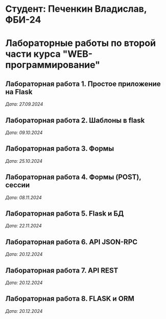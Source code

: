 # Студент: Печенкин Владислав, ФБИ-24

# Лабораторные работы по второй части курса "WEB-программирование"

## Лабораторная работа 1. Простое приложение на Flask

*Дата: 27.09.2024*

## Лабораторная работа 2. Шаблоны в flask

*Дата: 09.10.2024*

## Лабораторная работа 3. Формы

*Дата: 25.10.2024*

## Лабораторная работа 4. Формы (POST), сессии

*Дата: 08.11.2024*

## Лабораторная работа 5. Flask и БД

*Дата: 22.11.2024*

## Лабораторная работа 6. API JSON-RPC

*Дата: 20.12.2024*

## Лабораторная работа 7. API REST

*Дата: 20.12.2024*

## Лабораторная работа 8. FLASK и ORM

*Дата: 20.12.2024*